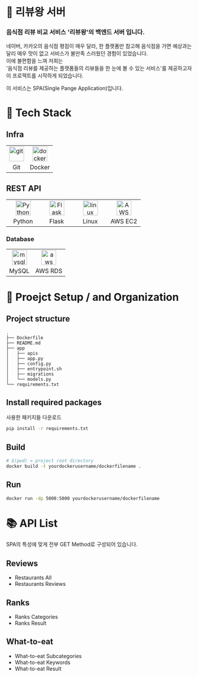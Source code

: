 # :crown: 리뷰왕 서버

<!-- <div><a href="http://sogang-sincheong.com/" target="_blank"> <img src="/Logo.png" alt="service-logo" width="200" height="200"/></a></div> -->

### 음식점 리뷰 비교 서비스 '리뷰왕'의 백엔드 서버 입니다.

네이버, 카카오의 음식점 평점이 매우 달라, 한 플랫폼만 참고해 음식점을 가면
예상과는 달리 매우 맛이 없고 서비스가 불만족 스러웠던 경험이 있었습니다.  
이에 불편함을 느껴 저희는  
'음식점 리뷰를 제공하는 플랫폼들의 리뷰들을 한 눈에 볼 수 있는 서비스'를
제공하고자 이 프로젝트를 시작하게 되었습니다.

이 서비스는 SPA(Single Pange Application)입니다.

# 🔧 Tech Stack

## Infra

<table><tbody>
 <tr>
  <td>
   <div align="center"><a href="https://git-scm.com/" target="_blank"> <img src="https://www.vectorlogo.zone/logos/git-scm/git-scm-icon.svg" alt="git" width="40" height="40"/> </a></div>
  </td>
  <td>
   <div align="center"><a href="https://www.docker.com/" target="_blank"> <img src="https://www.docker.com/sites/default/files/d8/2019-07/vertical-logo-monochromatic.png" alt="docker" width="40" height="40"/> </a></div>
  </td>
 </tr>
  <tr>
    <td align = "center">Git</td>
    <td align = "center">Docker</td>
  </tr>
</tbody></table>

## REST API

<table><tbody>
 <tr>
  <td width="75">
   <div align="center"><a href="https://www.python.org/" target="_blank"> <img src="https://www.python.org/static/community_logos/python-powered-h.svg" alt="Python" width="40" height="40"/> </a></div>
  </td>
  <td width="75">
   <div align="center"><a href="https://flask.palletsprojects.com/en/2.0.x/" target="_blank"> <img src="https://upload.wikimedia.org/wikipedia/commons/3/3c/Flask_logo.svg" alt="Flask" width="40" height="40"/> </a></div>
  </td>
  <td width="75">
   <div align="center"><a href="https://www.linux.org/" target="_blank"> <img src="https://upload.wikimedia.org/wikipedia/commons/3/35/Tux.svg" alt="linux" width="40" height="40"/> </a></div>
  </td>
  <td width="75">
   <div align="center"><a href="https://aws.amazon.com/ko/ec2/" target="_blank"> <img src="https://upload.wikimedia.org/wikipedia/commons/b/b9/AWS_Simple_Icons_Compute_Amazon_EC2_Instances.svg" alt="AWS EC2" width="40" height="40"/> </a></div>
  </td>
   <tr>
    <td align = "center">Python</td>
    <td align = "center">Flask</td>
     <td align = "center">Linux</td>
     <td align = "center">AWS EC2</td>
  </tr>
 </tr>
 </tbody></table>

### Database

<table><tbody>
 <tr>
  <td>
   <div align="center"><a href="https://www.mysql.com/" target="_blank"> <img src="https://www.mysql.com/common/logos/logo-mysql-170x115.png" alt="mysql" width="40" height="40"/> </a></div>
  </td>
  <td>
   <div align="center"><a href="https://aws.amazon.com/ko/rds/" target="_blank"> <img src="https://upload.wikimedia.org/wikipedia/commons/f/fc/AWS_Simple_Icons_Database_Amazon_RDS.svg" alt="aws rds" width="40" height="40"/> </a></div>
  </td>
 </tr>
  <tr>
    <td align = "center">MySQL</td>
    <td align = "center">AWS RDS</td>
  </tr>
</tbody></table>

# 🔧 Proejct Setup / and Organization

## Project structure

```
.
├── Dockerfile
├── README.md
├── app
│   ├── apis
│   ├── app.py
│   ├── config.py
│   ├── entrypoint.sh
│   ├── migrations
│   └── models.py
└── requirements.txt
```

## Install required packages

사용한 패키지들 다운로드

```bash
pip install -r requirements.txt
```

## Build

```bash
# $(pwd) = project root directory
docker build -t yourdockerusername/dockerfilename .
```

## Run

```bash
docker run -dp 5000:5000 yourdockerusername/dockerfilename
```

# :books: API List

SPA의 특성에 맞게 전부 GET Method로 구성되어 있습니다.

## Reviews

- Restaurants All
- Restaurants Reviews

## Ranks

- Ranks Categories
- Ranks Result

## What-to-eat

- What-to-eat Subcategories
- What-to-eat Keywords
- What-to-eat Result
